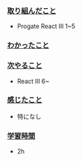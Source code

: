### <u>取り組んだこと</u>
- Progate React Ⅲ 1~5

### <u>わかったこと</u>


### <u>次やること</u>
- React Ⅲ 6~

### <u>感じたこと</u>
- 特になし

### <u>学習時間</u>
- 2h
